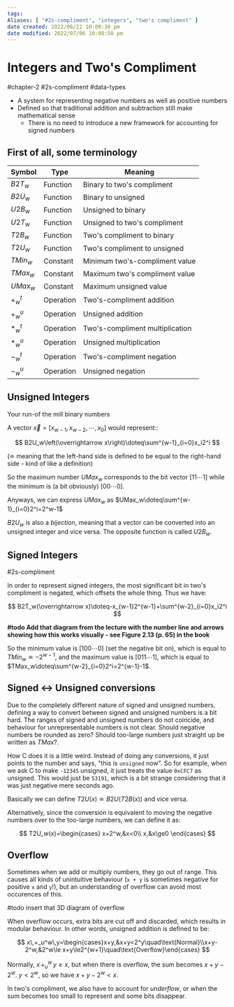 ```yaml
---
tags: 
Aliases: [ "#2s-compliment", "integers", "two's compliment" ]
date created: 2022/06/22 10:00:30 pm
date modified: 2022/07/06 10:08:50 pm
---
```


# Integers and Two's Compliment

#chapter-2 #2s-compliment #data-types

- A system for representing negative numbers as well as positive numbers
- Defined so that traditional addition and subtraction still make mathematical sense
  - There is no need to introduce a new framework for accounting for signed numbers

## First of all, some terminology

| Symbol | Type | Meaning |
| -------- | --------- | ------------------------------- |
| $B2T_w$ | Function | Binary to two's compliment |
| $B2U_w$ | Function | Binary to unsigned |
| $U2B_w$ | Function | Unsigned to binary |
| $U2T_w$ | Function | Unsigned to two's compliment |
| $T2B_w$ | Function | Two's compliment to binary |
| $T2U_w$ | Function | Two's compliment to unsigned |
| $TMin_w$ | Constant | Minimum two's-compliment value |
| $TMax_w$ | Constant | Maximum two's compliment value |
| $UMax_w$ | Constant | Maximum unsigned value |
| $+^t_w$ | Operation | Two's-compliment addition |
| $+^u_w$ | Operation | Unsigned addition |
| $*^t_w$ | Operation | Two's-compliment multiplication |
| $*^u_w$ | Operation | Unsigned multiplication |
| $-^t_w$ | Operation | Two's-compliment negation |
| $-^u_w$ | Operation | Unsigned negation |

## Unsigned Integers

Your run-of the mill binary numbers

A vector $\overrightarrow x=\left[x_{w-1},x_{w-2},\cdots,x_0\right]$ would represent::

$$
B2U_w\left(\overrightarrow x\right)\doteq\sum^{w-1}_{i=0}x_i2^i
$$

($\doteq$ meaning that the left-hand side is defined to be equal to the right-hand side - kind of like a definition)

So the maximum number $UMax_w$ corresponds to the bit vector $[11\cdots1]$ while the minimum is (a bit obviously) $[00\cdots0]$.

Anyways, we can express $UMax_w$ as $UMax_w\doteq\sum^{w-1}_{i=0}2^i=2^w-1$

$B2U_w$ is also a *bijection*, meaning that a vector can be converted into an unsigned integer and vice versa. The opposite function is called $U2B_w$.

## Signed Integers

#2s-compliment

In order to represent signed integers, the most significant bit in two's compliment is negated, which offsets the whole thing. Thus we have:

$$
B2T_w(\overrightarrow x)\doteq-x_{w-1}2^{w-1}+\sum^{w-2}_{i=0}x_i2^i
$$

**#todo Add that diagram from the lecture with the number line and arrows showing how this works visually - see Figure 2.13 (p. 65) in the book**

So the minimum value is $[100\cdots0]$ (set the negative bit on), which is equal to $TMin_w\doteq-2^{w-1}$, and the maximum value is $[011\cdots1]$, which is equal to $TMax_w\doteq\sum^{w-2}_{i=0}2^i=2^{w-1}-1$.

## Signed ↔ Unsigned conversions

Due to the completely different nature of signed and unsigned numbers, defining a way to convert between signed and unsigned numbers is a bit hard. The ranges of signed and unsigned numbers do not coincide, and behaviour for unrepresentable numbers is not clear. Should negative numbers be rounded as zero? Should too-large numbers just straight up be written as $TMax$?.

How C does it is a little weird. Instead of doing any conversions, it just points to the number and says, "this is `unsigned` now". So for example, when we ask C to make `-12345` unsigned, it just treats the value `0xCFC7` as unsigned. This would just be `53191`, which is a bit strange considering that it was just negative mere seconds ago.

Basically we can define $T2U\left(x\right)\doteq B2U\left(T2B\left(x\right)\right)$ and vice versa.

Alternatively, since the conversion is equivalent to moving the negative numbers over to the too-large numbers, we can define it as:

$$
T2U_w(x)=\begin{cases}
x+2^w,&x<0\\
x,&x\ge0
\end{cases}
$$

## Overflow

Sometimes when we add or multiply numbers, they go out of range. This causes all kinds of unintuitive behaviour (`x + y` is sometimes negative for positive `x` and `y`!), but an understanding of overflow can avoid most occurences of this.

#todo insert that 3D diagram of overflow

When overflow occurs, extra bits are cut off and discarded, which results in modular behaviour. In other words, unsigned addition is defined to be:

$$
x\,+_u^w\,y=\begin{cases}x+y,&x+y<2^y\quad\text{Normal}\\x+y-2^w,&2^w\le x+y\le2^{w+1}\quad\text{Overflow}\end{cases}
$$

Normally, $x\,+_u^w\,y\ge x$, but when there is overflow, the sum becomes $x+y-2^w$. $y<2^w$, so we have $x+y-2^w<x$.

In two's compliment, we also have to account for *underflow*, or when the sum becomes too small to represent and some bits disappear.
